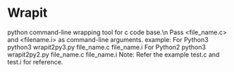 # Wrapit
python command-line wrapping tool for c code base.\n
Pass <file_name.c> and <filename.i> as command-line arguments.
example:
  For Python3 
    python3 wrapit2py3.py file_name.c file_name.i
  For Python2
    python3 wrapit2py2.py file_name.c file_name.i
Note: Refer the example test.c and test.i for reference.
